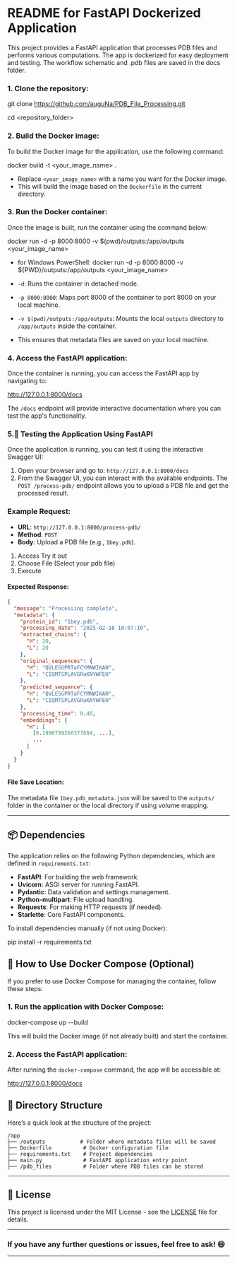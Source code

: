 
# README for FastAPI Dockerized Application

This project provides a FastAPI application that processes PDB files and performs various computations. 
The app is dockerized for easy deployment and testing.
The workflow schematic and .pdb files are saved in the docs folder.

### 1. Clone the repository:
git clone https://github.com/auguNa/PDB_File_Processing.git

cd <repository_folder>

### 2. Build the Docker image:
To build the Docker image for the application, use the following command:

docker build -t <your_image_name> .

- Replace `<your_image_name>` with a name you want for the Docker image.
- This will build the image based on the `Dockerfile` in the current directory.

### 3. Run the Docker container:
Once the image is built, run the container using the command below:

docker run -d -p 8000:8000 -v $(pwd)/outputs:/app/outputs <your_image_name>
- for Windows PowerShell:
docker run -d -p 8000:8000 -v ${PWD}/outputs:/app/outputs <your_image_name>

- `-d`: Runs the container in detached mode.
- `-p 8000:8000`: Maps port 8000 of the container to port 8000 on your local machine.
- `-v $(pwd)/outputs:/app/outputs`: Mounts the local `outputs` directory to `/app/outputs` inside the container.
- This ensures that metadata files are saved on your local machine.

### 4. Access the FastAPI application:
Once the container is running, you can access the FastAPI app by navigating to:

http://127.0.0.1:8000/docs

The `/docs` endpoint will provide interactive documentation where you can test the app's functionality.

### 5.🧪 Testing the Application Using FastAPI

Once the application is running, you can test it using the interactive Swagger UI:

1. Open your browser and go to: `http://127.0.0.1:8000/docs`
2. From the Swagger UI, you can interact with the available endpoints. The `POST /process-pdb/` endpoint allows you to upload a PDB file and get the processed result.

### Example Request:
- **URL**: `http://127.0.0.1:8000/process-pdb/`
- **Method**: `POST`
- **Body**: Upload a PDB file (e.g., `1bey.pdb`).
1. Access Try it out
2. Choose File (Select your pdb file)
3. Execute
#### Expected Response:
```json
{
  "message": "Processing complete",
  "metadata": {
    "protein_id": "1bey.pdb",
    "processing_date": "2025-02-18 10:07:10",
    "extracted_chains": {
      "H": 20,
      "L": 20
    },
    "original_sequences": {
      "H": "QVLESGPRTaFCYMNWIKAH",
      "L": "CIQMTSPLAVGRaKNYWFEH"
    },
    "predicted_sequence": {
      "H": "QVLESGPRTaFCYMNWIKAH",
      "L": "CIQMTSPLAVGRaKNYWFEH"
    },
    "processing_time": 0.46,
    "embeddings": {
      "H": [
        [0.1996799260377884, ...],
        ...
      ]
    }
  }
}
```

#### File Save Location:
The metadata file `1bey.pdb_metadata.json` will be saved to the `outputs/` folder 
in the container or the local directory if using volume mapping.

---

## 📦 Dependencies

The application relies on the following Python dependencies, which are defined in `requirements.txt`:

- **FastAPI**: For building the web framework.
- **Uvicorn**: ASGI server for running FastAPI.
- **Pydantic**: Data validation and settings management.
- **Python-multipart**: File upload handling.
- **Requests**: For making HTTP requests (if needed).
- **Starlette**: Core FastAPI components.

To install dependencies manually (if not using Docker):

pip install -r requirements.txt

## 🐳 How to Use Docker Compose (Optional)

If you prefer to use Docker Compose for managing the container, follow these steps:

### 1. Run the application with Docker Compose:
docker-compose up --build

This will build the Docker image (if not already built) and start the container.

### 2. Access the FastAPI application:
After running the `docker-compose` command, the app will be accessible at:

http://127.0.0.1:8000/docs


## 📂 Directory Structure

Here’s a quick look at the structure of the project:

```
/app
├── /outputs           # Folder where metadata files will be saved
├── Dockerfile          # Docker configuration file
├── requirements.txt    # Project dependencies
├── main.py             # FastAPI application entry point
├── /pdb_files          # Folder where PDB files can be stored
```

---

## 📜 License

This project is licensed under the MIT License - see the [LICENSE](LICENSE) file for details.

---

### If you have any further questions or issues, feel free to ask! 😄

---


